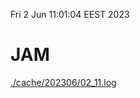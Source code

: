 Fri  2 Jun 11:01:04 EEST 2023
# JAM
<a href='./cache/202306/02_11.log'>./cache/202306/02_11.log</a>
